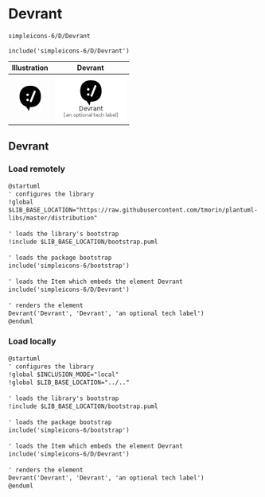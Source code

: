 # Devrant


```text
simpleicons-6/D/Devrant
```

```text
include('simpleicons-6/D/Devrant')
```



| Illustration | Devrant |
| :---: | :---: |
| ![illustration for Illustration](../../simpleicons-6/D/Devrant.png) | ![illustration for Devrant](../../simpleicons-6/D/Devrant.Local.png) |




## Devrant

### Load remotely
```plantuml
@startuml
' configures the library
!global $LIB_BASE_LOCATION="https://raw.githubusercontent.com/tmorin/plantuml-libs/master/distribution"

' loads the library's bootstrap
!include $LIB_BASE_LOCATION/bootstrap.puml

' loads the package bootstrap
include('simpleicons-6/bootstrap')

' loads the Item which embeds the element Devrant
include('simpleicons-6/D/Devrant')

' renders the element
Devrant('Devrant', 'Devrant', 'an optional tech label')
@enduml
```

### Load locally
```plantuml
@startuml
' configures the library
!global $INCLUSION_MODE="local"
!global $LIB_BASE_LOCATION="../.."

' loads the library's bootstrap
!include $LIB_BASE_LOCATION/bootstrap.puml

' loads the package bootstrap
include('simpleicons-6/bootstrap')

' loads the Item which embeds the element Devrant
include('simpleicons-6/D/Devrant')

' renders the element
Devrant('Devrant', 'Devrant', 'an optional tech label')
@enduml
```


